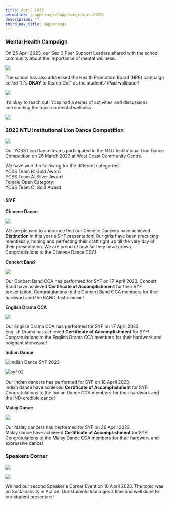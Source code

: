 ```yaml
---
title: April 2023
permalink: /happenings/happenings/april2023/
description: ""
third_nav_title: Happenings
---
```

### Mental Health Campaign
On 25 April 2023, our Sec 3 Peer Support Leaders shared with the school community about the importance of mental wellness. 

![](/images/mental%20health%20campaign%20april.PNG)

The school has also addressed the Health Promotion Board (HPB) campaign called "It's **OKAY** to Reach Out" as the students' iPad wallpaper!

![](/images/term%202%20-%20mental%20wellness%20campaign%202023.jpg)

It’s okay to reach out! Ycss had a series of activities and discussions surrounding the topic on mental wellness.

![](/images/mental%20health%20campaign%20april02.PNG)


### 2023 NTU Institutional Lion Dance Competition 

![](/images/ntu%20lion%20dance.jpeg)

Our YCSS Lion Dance teams participated in the NTU Institutional Lion Dance Competition on 26 March 2023 at West Coast Community Centre. 

We have won the following for the different categories! <br> 
YCSS Team B: Gold Award <br>
YCSS Team A: Silver Award <br>
Female Open Category: <br>
YCSS Team C: Gold Award

### SYF

**Chinese Dance** <br>

![](/images/chinese%20dance%20syf.PNG)

We are pleased to announce that our Chinese Dancers have achieved **Distinction** in this year's SYF presentation! Our girls have been practicing relentlessly, honing and perfecting their craft right up till the very day of their presentation. We are proud of how far they have grown. <br>
Congratulations to the Chinese Dance CCA!

**Concert Band**

![](/images/concert%20band%20syf.jpg)

Our Concert Band CCA has performed for SYF on 17 April 2023. Concert Band have achieved **Certificate of Accomplishment** for their SYF presentation! Congratulations to the Concert Band CCA members for their hardwork and the BAND-tastic music!

**English Drama CCA**

![](/images/drama%20syf.PNG)

Our English Drama CCA has performed for SYF on 17 April 2023.<br> English Drama has achieved **Certificate of Accomplishment** for SYF! 
Congratulations to the English Drama CCA members for their hardwork and poignant showcase!

**Indian Dance**

![Indian Dance SYF 2023](/images/indian%20dance%20syf.PNG)

![syf 02](/images/indian%20dance%20syf%2002.PNG)

Our Indian dancers has performed for SYF on 18 April 2023. <br> Indian dance have achieved **Certificate of Accomplishment** for SYF!
Congratulations to the Indian Dance CCA members for their hardwork and the IND-credible dance!

**Malay Dance**

![](/images/malay%20dance%20syf.jpeg)

Our Malay dancers has performed for SYF on 26 April 2023. <br> Malay dance have achieved **Certificate of Accomplishment** for SYF!
Congratulations to the Malay Dance CCA members for their hardwork and expressive dance!


### Speakers Corner

![](/images/speaker%20corner%2001.jpeg)

![](/images/speakers%20corner%2002.jpeg)

We had our second Speaker's Corner Event on 10 April 2023. The topic was on Sustainability in Action. Our students had a great time and well done to our student presenters!